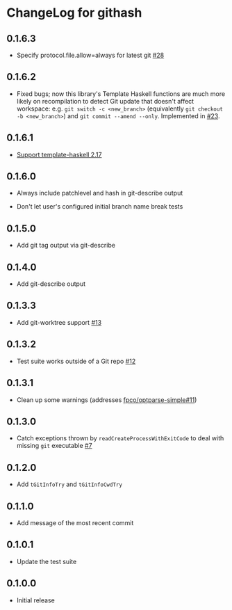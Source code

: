 # ChangeLog for githash

## 0.1.6.3

* Specify protocol.file.allow=always for latest git [#28](https://github.com/snoyberg/githash/pull/28)

## 0.1.6.2

* Fixed bugs; now this library's Template Haskell functions are much more
  likely on recompilation to detect Git update that doesn't affect workspace:
  e.g. `git switch -c <new_branch>` (equivalently
  `git checkout -b <new_branch>`) and `git commit --amend --only`.
  Implemented in [#23](https://github.com/snoyberg/githash/pull/23).

## 0.1.6.1

* [Support template-haskell 2.17](https://github.com/snoyberg/githash/pull/22)

## 0.1.6.0

* Always include patchlevel and hash in git-describe output

* Don't let user's configured initial branch name break tests

## 0.1.5.0

* Add git tag output via git-describe

## 0.1.4.0

* Add git-describe output

## 0.1.3.3

* Add git-worktree support [#13](https://github.com/snoyberg/githash/issues/13)

## 0.1.3.2

* Test suite works outside of a Git repo [#12](https://github.com/snoyberg/githash/issues/12)

## 0.1.3.1

* Clean up some warnings (addresses [fpco/optparse-simple#11](https://github.com/fpco/optparse-simple/issues/11))

## 0.1.3.0

* Catch exceptions thrown by `readCreateProcessWithExitCode` to deal
  with missing `git` executable
  [#7](https://github.com/snoyberg/githash/issues/7)

## 0.1.2.0

* Add `tGitInfoTry` and `tGitInfoCwdTry`

## 0.1.1.0

* Add message of the most recent commit

## 0.1.0.1

* Update the test suite

## 0.1.0.0

* Initial release
